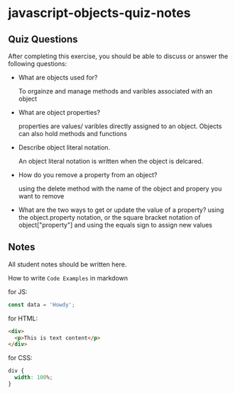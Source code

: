 # javascript-objects-quiz-notes

## Quiz Questions

After completing this exercise, you should be able to discuss or answer the following questions:

- What are objects used for?

  To orgainze and manage methods and varibles associated with an object

- What are object properties?

  properties are values/ varibles directly assigned to an object. Objects can also hold methods and functions

- Describe object literal notation.

  An object literal notation is written when the object is delcared.

- How do you remove a property from an object?

  using the delete method with the name of the object and propery you want to remove

- What are the two ways to get or update the value of a property?
  using the object.property notation, or the square bracket notation of object["property"] and using the equals sign to assign new values

## Notes

All student notes should be written here.

How to write `Code Examples` in markdown

for JS:

```javascript
const data = 'Howdy';
```

for HTML:

```html
<div>
  <p>This is text content</p>
</div>
```

for CSS:

```css
div {
  width: 100%;
}
```
